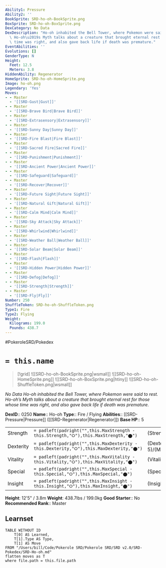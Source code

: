 ```yaml
---
Ability1: Pressure
Ability2: ''
BookSprite: SRD-ho-oh-BookSprite.png
BoxSprite: SRD-ho-oh-BoxSprite.png
DexCategory: No Data
DexDescription: "Ho-oh inhabited the Bell Tower, where Pokemon were said to rest.\
  \ Ho-oh\u2019s Myth talks about a creature that brought eternal rest for those whose\
  \ time was right, and also gave back life if death was premature."
EventAbilities: ''
Evolutions: []
GenderType: N
Height:
  Feet: 12.5
  Meters: 3.8
HiddenAbility: Regenerator
HomeSprite: SRD-ho-oh-HomeSprite.png
Image: ho-oh.png
Legendary: 'Yes'
Moves:
- - Master
  - '[[SRD-Gust|Gust]]'
- - Master
  - '[[SRD-Brave Bird|Brave Bird]]'
- - Master
  - '[[SRD-Extrasensory|Extrasensory]]'
- - Master
  - '[[SRD-Sunny Day|Sunny Day]]'
- - Master
  - '[[SRD-Fire Blast|Fire Blast]]'
- - Master
  - '[[SRD-Sacred Fire|Sacred Fire]]'
- - Master
  - '[[SRD-Punishment|Punishment]]'
- - Master
  - '[[SRD-Ancient Power|Ancient Power]]'
- - Master
  - '[[SRD-Safeguard|Safeguard]]'
- - Master
  - '[[SRD-Recover|Recover]]'
- - Master
  - '[[SRD-Future Sight|Future Sight]]'
- - Master
  - '[[SRD-Natural Gift|Natural Gift]]'
- - Master
  - '[[SRD-Calm Mind|Calm Mind]]'
- - Master
  - '[[SRD-Sky Attack|Sky Attack]]'
- - Master
  - '[[SRD-Whirlwind|Whirlwind]]'
- - Master
  - '[[SRD-Weather Ball|Weather Ball]]'
- - Master
  - '[[SRD-Solar Beam|Solar Beam]]'
- - Master
  - '[[SRD-Flash|Flash]]'
- - Master
  - '[[SRD-Hidden Power|Hidden Power]]'
- - Master
  - '[[SRD-Defog|Defog]]'
- - Master
  - '[[SRD-Strength|Strength]]'
- - Master
  - '[[SRD-Fly|Fly]]'
Number: 250
ShuffleToken: SRD-ho-oh-ShuffleToken.png
Type1: Fire
Type2: Flying
Weight:
  Kilograms: 199.0
  Pounds: 438.7
---
```


#PokeroleSRD/Pokedex

# `= this.name`

> [!grid]
> ![[SRD-ho-oh-BookSprite.png|wsmall]]
> ![[SRD-ho-oh-HomeSprite.png]]
> ![[SRD-ho-oh-BoxSprite.png|htiny]]
> ![[SRD-ho-oh-ShuffleToken.png|wsmall]]


*No Data*
*Ho-oh inhabited the Bell Tower, where Pokemon were said to rest. Ho-oh’s Myth talks about a creature that brought eternal rest for those whose time was right, and also gave back life if death was premature.*

**DexID**:: 0250
**Name**:: Ho-oh
**Type**:: Fire / Flying
**Abilities**:: [[SRD-Pressure|Pressure]] ([[SRD-Regenerator|Regenerator]])
**Base HP**:: 5

|           |                                                                                        |                                          |
| --------- | -------------------------------------------------------------------------------------- | ---------------------------------------- |
| Strength  | `= padleft(padright("",this.MaxStrength - this.Strength,"⭘"),this.MaxStrength,"⬤")`    | (Strength::7)/(MaxStrength::7)   |
| Dexterity | `= padleft(padright("",this.MaxDexterity - this.Dexterity,"⭘"),this.MaxDexterity,"⬤")` | (Dexterity:: 5)/(MaxDexterity::5) |
| Vitality  | `= padleft(padright("",this.MaxVitality - this.Vitality,"⭘"),this.MaxVitality,"⬤")`    | (Vitality::5)/(MaxVitality::5)   |
| Special   | `= padleft(padright("",this.MaxSpecial - this.Special,"⭘"),this.MaxSpecial,"⬤")`       | (Special::6)/(MaxSpecial::6)     |
| Insight   | `= padleft(padright("",this.MaxInsight - this.Insight,"⭘"),this.MaxInsight,"⬤")`       | (Insight::7)/(MaxInsight::7)     |

**Height**: 12'5" / 3.8m
**Weight**: 438.7lbs / 199.0kg
**Good Starter**:: No
**Recommended Rank**:: Master

## Learnset

```dataview
TABLE WITHOUT ID
    T[0] AS Learned,
    T[1].Type AS Type,
    T[1] AS Move
FROM "/Users/bill/Code/Pokerole SRD/Pokerole SRD/SRD v2.0/SRD-Pokedex/SRD-Ho-oh.md"
flatten moves as T
where file.path = this.file.path
```
